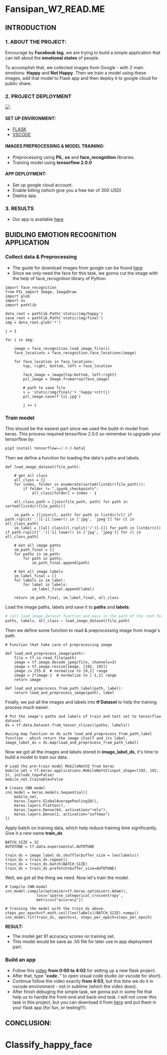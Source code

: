 # Fansipan_W7_READ.ME

## INTRODUCTION
### 1. ABOUT THE PROJECT:
Encourage by **Facebook tag**, we are trying to build a simple application that can tell about the **emotional states** of people.

To accomplish that, we collected images from Google - with 2 main emotions: **Happy** and **Not Happy**. Then we train a model using these images, add that model to Flask app and then deploy it to google cloud for public share.
### 2. PROJECT DEPLOYMENT

![](https://scontent.fsgn2-2.fna.fbcdn.net/v/t1.0-9/69838875_2344903755826306_6637809253740445696_o.jpg?_nc_cat=103&_nc_oc=AQlGOBUaBhxca-hJEfJms_XCTTo-8KtgQzLSW--TRAWadQ4fZ55RC-Iv5q5C33mwxKw&_nc_ht=scontent.fsgn2-2.fna&oh=5d158a6466cf59f374527a2f4bbd5bd8&oe=5DC884F6)

#### SET UP ENVIRONMENT:
- [FLASK](https://flask.palletsprojects.com)
- [VSCODE](https://code.visualstudio.com/docs/setup/setup-overview)
#### IMAGES PREPROCESSING & MODEL TRAINING:
- Preprocessing using **PIL**, **os** and **face_recognition** libraries.
- Training model using **tensorflow 2.0.0**
#### APP DEPLOYMENT:
- Set up google cloud account.
- Enable billing (which give you a free tier of 300 USD)
- Deploy app.

### 3. RESULTS
- Our app is available [here](test-gcloud-290191.)

## BUIDLING EMOTION RECOGNITION APPLICATION

### Collect data & Preprocessing
- The guide for download images from google can be found [here](https://hackmd.io/8McWB9l9S-K58OxSiLM65A)
- Since we only need the face for this task, we gonna cut the image with the help of face_recognition library of Python.

```python=
import face_recognition
from PIL import Image, ImageDraw
import glob
import os
import pathlib

data_root = pathlib.Path('static/img/happy')
save_root = pathlib.Path('static/img/final')
img = data_root.glob('*')

j = 1

for i in img:

    image = face_recognition.load_image_file(i)
    face_locations = face_recognition.face_locations(image)

    for face_location in face_locations:
        top, right, bottom, left = face_location

        face_image = image[top:bottom, left:right]
        pil_image = Image.fromarray(face_image)

        # path to save file
        s = 'static/img/final/'+ 'happy'+str(j)
        pil_image.save(f'{s}.jpg')
        
        j += 1
```
### Train model
This should be the easiest part since we used the build-in model from keras. This process required tensorflow 2.0.0 so remember to upgrade your tensorflow by:
```python
pip3 install tensorflow==2.0.0-beta1
```
Then we define a function for loading the data's paths and labels.
```python=
def load_image_dataset(file_path):

    # get all class
    all_class = {}
    for index, folder in enumerate(sorted(listdir(file_path))):
        if folder != ".ipynb_checkpoints":
            all_class[folder] = index - 1
        
    all_class_path = [join(file_path, path) for path in sorted(listdir(file_path))]
    
    im_path = [[join(cl, path) for path in listdir(cl) if path.rsplit('.')[-1].lower() in ['jpg', 'jpeg']] for cl in all_class_path]
    im_label = [[all_class[cl.rsplit('/')[-1]] for path in listdir(cl) if path.rsplit('.')[-1].lower() in ['jpg', 'jpeg']] for cl in all_class_path]
    
    # Get all image paths
    im_path_final = []
    for paths in im_path:
        for path in paths:
            im_path_final.append(path)

    # Get all image labels
    im_label_final = []
    for labels in im_label:
        for label in labels:
            im_label_final.append(label)
            
    return im_path_final, im_label_final, all_class
```

Load the image paths, labels and save it to **paths** and **labels**:
```python
# call load_image_dataset function and pass in the path of the root folder where your images stored.
paths, labels, all_class = load_image_dataset(file_path)
```

Then we define some function to read & preprocessing image from image's path.

```python=
# Function that take care of preprocessing image

def load_and_preprocess_image(path):
    file = tf.io.read_file(path)
    image = tf.image.decode_jpeg(file, channels=3)
    image = tf.image.resize(image, [192, 192])
    image /= 255.0  # normalize to [0,1] range
    image = 2*image-1  # normalize to [-1,1] range
    return image

def load_and_preprocess_from_path_label(path, label):
    return load_and_preprocess_image(path), label
```
Finally, we put all the images and labels into **tf Dataset** to help the training process much easier.

```python=
# Put the image's paths and labels of train and test set to tensorflow dataset.
ds = tf.data.Dataset.from_tensor_slices((paths, labels))

#using map function on ds with load_and_preprocess_from_path_label function - which return the image itself and its label.
image_label_ds = ds.map(load_and_preprocess_from_path_label)
```

Now we got all the images and labels stored in **image_label_ds**, it's time to build a model to train our data.

```python=
# Load the pre-train model MobileNetV2 from keras
mobile_net = tf.keras.applications.MobileNetV2(input_shape=(192, 192, 3), include_top=False)
mobile_net.trainable=False

# Create CNN model
cnn_model = keras.models.Sequential([
    mobile_net,
    keras.layers.GlobalAveragePooling2D(),
    keras.layers.Flatten(),
    keras.layers.Dense(64, activation="relu"),
    keras.layers.Dense(2, activation="softmax")
])
```
Apply batch on training data, which help reduce training time significantly. Give it a new name **train_ds**

```python=
BATCH_SIZE = 32
AUTOTUNE = tf.data.experimental.AUTOTUNE

train_ds = image_label_ds.shuffle(buffer_size = len(labels))
train_ds = train_ds.repeat()
train_ds = train_ds.batch(BATCH_SIZE)
train_ds = train_ds.prefetch(buffer_size=AUTOTUNE)
```
Well, we got all the thing we need. Now let's train the model.
```python=
# Compile CNN-model
cnn_model.compile(optimizer=tf.keras.optimizers.Adam(),
              loss='sparse_categorical_crossentropy',
              metrics=["accuracy"])
```
```python=
# Training the model with the train_ds above.
steps_per_epoch=tf.math.ceil(len(labels)/BATCH_SIZE).numpy()
cnn_model.fit(train_ds, epochs=1, steps_per_epoch=steps_per_epoch)
```
**RESULT:**
- The model get 91 accuracy scores on training set.
- This model would be save as .h5 file for later use in app deployment part.

### Build an app
- Follow this [video](https://www.youtube.com/watch?time_continue=191&v=QjtW-wnXlUY) **from 0:00 to 4:02** for setting up a new flask project.
- After that, type "**code .**" to open visual code studio (or vscode for short).
- Continue follow the video exactly **from 4:03**, but this time we do it in vscode environment - not in sublime (which the video does).  
- After finish debuging the simple task, we gonna put in some file that help us to handle the front-end and back-end task. I will not cover this task in this project, but you can download it from [here]() and put them in your flask app (for fun, or testing!!!).
## CONCLUSION:




# Classify_happy_face
